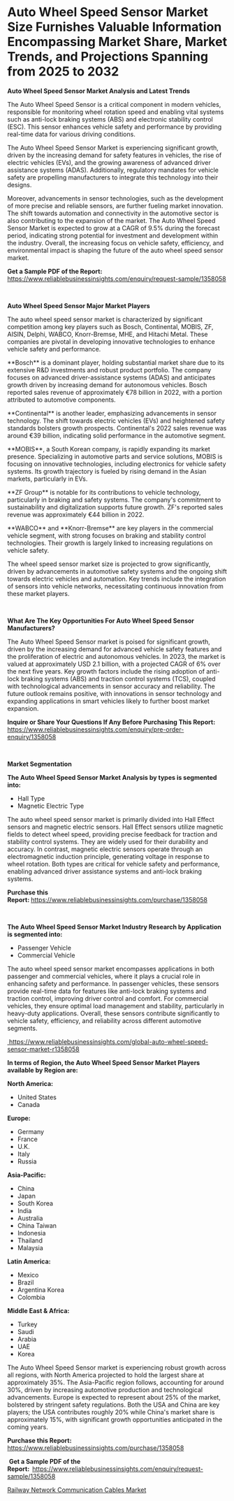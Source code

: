 <p><h1>Auto Wheel Speed Sensor Market Size Furnishes Valuable Information Encompassing Market Share, Market Trends, and Projections Spanning from 2025 to 2032</h1></p><p><strong>Auto Wheel Speed Sensor Market Analysis and Latest Trends</strong></p>
<p><p>The Auto Wheel Speed Sensor is a critical component in modern vehicles, responsible for monitoring wheel rotation speed and enabling vital systems such as anti-lock braking systems (ABS) and electronic stability control (ESC). This sensor enhances vehicle safety and performance by providing real-time data for various driving conditions.</p><p>The Auto Wheel Speed Sensor Market is experiencing significant growth, driven by the increasing demand for safety features in vehicles, the rise of electric vehicles (EVs), and the growing awareness of advanced driver assistance systems (ADAS). Additionally, regulatory mandates for vehicle safety are propelling manufacturers to integrate this technology into their designs. </p><p>Moreover, advancements in sensor technologies, such as the development of more precise and reliable sensors, are further fueling market innovation. The shift towards automation and connectivity in the automotive sector is also contributing to the expansion of the market. The Auto Wheel Speed Sensor Market is expected to grow at a CAGR of 9.5% during the forecast period, indicating strong potential for investment and development within the industry. Overall, the increasing focus on vehicle safety, efficiency, and environmental impact is shaping the future of the auto wheel speed sensor market.</p></p>
<p><strong>Get a Sample PDF of the Report:&nbsp;</strong> <a href="https://www.reliablebusinessinsights.com/enquiry/request-sample/1358058?utm_campaign=3356&utm_medium=2&utm_source=Github&utm_content=ia&utm_term=30032025&utm_id=auto-wheel-speed-sensor">https://www.reliablebusinessinsights.com/enquiry/request-sample/1358058</a></p>
<p>&nbsp;</p>
<p><strong>Auto Wheel Speed Sensor Major Market Players</strong></p>
<p><p>The auto wheel speed sensor market is characterized by significant competition among key players such as Bosch, Continental, MOBIS, ZF, AISIN, Delphi, WABCO, Knorr-Bremse, MHE, and Hitachi Metal. These companies are pivotal in developing innovative technologies to enhance vehicle safety and performance.</p><p>**Bosch** is a dominant player, holding substantial market share due to its extensive R&D investments and robust product portfolio. The company focuses on advanced driver-assistance systems (ADAS) and anticipates growth driven by increasing demand for autonomous vehicles. Bosch reported sales revenue of approximately €78 billion in 2022, with a portion attributed to automotive components.</p><p>**Continental** is another leader, emphasizing advancements in sensor technology. The shift towards electric vehicles (EVs) and heightened safety standards bolsters growth prospects. Continental's 2022 sales revenue was around €39 billion, indicating solid performance in the automotive segment.</p><p>**MOBIS**, a South Korean company, is rapidly expanding its market presence. Specializing in automotive parts and service solutions, MOBIS is focusing on innovative technologies, including electronics for vehicle safety systems. Its growth trajectory is fueled by rising demand in the Asian markets, particularly in EVs.</p><p>**ZF Group** is notable for its contributions to vehicle technology, particularly in braking and safety systems. The company's commitment to sustainability and digitalization supports future growth. ZF's reported sales revenue was approximately €44 billion in 2022.</p><p>**WABCO** and **Knorr-Bremse** are key players in the commercial vehicle segment, with strong focuses on braking and stability control technologies. Their growth is largely linked to increasing regulations on vehicle safety.</p><p>The wheel speed sensor market size is projected to grow significantly, driven by advancements in automotive safety systems and the ongoing shift towards electric vehicles and automation. Key trends include the integration of sensors into vehicle networks, necessitating continuous innovation from these market players.</p></p>
<p>&nbsp;</p>
<p><strong>What Are The Key Opportunities For Auto Wheel Speed Sensor Manufacturers?</strong></p>
<p><p>The Auto Wheel Speed Sensor market is poised for significant growth, driven by the increasing demand for advanced vehicle safety features and the proliferation of electric and autonomous vehicles. In 2023, the market is valued at approximately USD 2.1 billion, with a projected CAGR of 6% over the next five years. Key growth factors include the rising adoption of anti-lock braking systems (ABS) and traction control systems (TCS), coupled with technological advancements in sensor accuracy and reliability. The future outlook remains positive, with innovations in sensor technology and expanding applications in smart vehicles likely to further boost market expansion.</p></p>
<p><strong>Inquire or Share Your Questions If Any Before Purchasing This Report:</strong> <a href="https://www.reliablebusinessinsights.com/enquiry/pre-order-enquiry/1358058?utm_campaign=3356&utm_medium=2&utm_source=Github&utm_content=ia&utm_term=30032025&utm_id=auto-wheel-speed-sensor">https://www.reliablebusinessinsights.com/enquiry/pre-order-enquiry/1358058</a></p>
<p>&nbsp;</p>
<p><strong>Market Segmentation</strong></p>
<p><strong>The Auto Wheel Speed Sensor Market Analysis by types is segmented into:</strong></p>
<p><ul><li>Hall Type</li><li>Magnetic Electric Type</li></ul></p>
<p><p>The auto wheel speed sensor market is primarily divided into Hall Effect sensors and magnetic electric sensors. Hall Effect sensors utilize magnetic fields to detect wheel speed, providing precise feedback for traction and stability control systems. They are widely used for their durability and accuracy. In contrast, magnetic electric sensors operate through an electromagnetic induction principle, generating voltage in response to wheel rotation. Both types are critical for vehicle safety and performance, enabling advanced driver assistance systems and anti-lock braking systems.</p></p>
<p><strong>Purchase this Report:&nbsp;</strong><a href="https://www.reliablebusinessinsights.com/purchase/1358058?utm_campaign=3356&utm_medium=2&utm_source=Github&utm_content=ia&utm_term=30032025&utm_id=auto-wheel-speed-sensor">https://www.reliablebusinessinsights.com/purchase/1358058</a></p>
<p>&nbsp;</p>
<p><strong>The Auto Wheel Speed Sensor Market Industry Research by Application is segmented into:</strong></p>
<p><ul><li>Passenger Vehicle</li><li>Commercial Vehicle</li></ul></p>
<p><p>The auto wheel speed sensor market encompasses applications in both passenger and commercial vehicles, where it plays a crucial role in enhancing safety and performance. In passenger vehicles, these sensors provide real-time data for features like anti-lock braking systems and traction control, improving driver control and comfort. For commercial vehicles, they ensure optimal load management and stability, particularly in heavy-duty applications. Overall, these sensors contribute significantly to vehicle safety, efficiency, and reliability across different automotive segments.</p></p>
<p><a href="https://www.reliablebusinessinsights.com/global-auto-wheel-speed-sensor-market-r1358058?utm_campaign=3356&utm_medium=2&utm_source=Github&utm_content=ia&utm_term=30032025&utm_id=auto-wheel-speed-sensor">&nbsp;https://www.reliablebusinessinsights.com/global-auto-wheel-speed-sensor-market-r1358058</a></p>
<p><strong>In terms of Region, the Auto Wheel Speed Sensor Market Players available by Region are:</strong></p>
<p>
    <p> <strong> North America: </strong>
        <ul>
            <li>United States</li>
            <li>Canada</li>
        </ul>
        </p> 
    <p> <strong> Europe: </strong>
        <ul>
            <li>Germany</li>
            <li>France</li>
            <li>U.K.</li>
            <li>Italy</li>
            <li>Russia</li>
        </ul>
        </p> 
    <p> <strong> Asia-Pacific: </strong>
        <ul>
            <li>China</li>
            <li>Japan</li>
            <li>South Korea</li>
            <li>India</li>
            <li>Australia</li>
            <li>China Taiwan</li>
            <li>Indonesia</li>
            <li>Thailand</li>
            <li>Malaysia</li>
        </ul>
        </p> 
    <p> <strong> Latin America: </strong>
        <ul>
            <li>Mexico</li>
            <li>Brazil</li>
            <li>Argentina Korea</li>
            <li>Colombia</li>
        </ul>
        </p> 
    <p> <strong> Middle East & Africa: </strong>
        <ul>
            <li>Turkey</li>
            <li>Saudi</li>
            <li>Arabia</li>
            <li>UAE</li>
            <li>Korea</li>
        </ul>
    </p>
    </p>
<p><p>The Auto Wheel Speed Sensor market is experiencing robust growth across all regions, with North America projected to hold the largest share at approximately 35%. The Asia-Pacific region follows, accounting for around 30%, driven by increasing automotive production and technological advancements. Europe is expected to represent about 25% of the market, bolstered by stringent safety regulations. Both the USA and China are key players; the USA contributes roughly 20% while China's market share is approximately 15%, with significant growth opportunities anticipated in the coming years.</p></p>
<p><strong>Purchase this Report: </strong><a href="https://www.reliablebusinessinsights.com/purchase/1358058?utm_campaign=3356&utm_medium=2&utm_source=Github&utm_content=ia&utm_term=30032025&utm_id=auto-wheel-speed-sensor">https://www.reliablebusinessinsights.com/purchase/1358058</a></p>
<p>&nbsp;<strong>Get a Sample PDF of the Report:&nbsp;&nbsp;</strong><a href="https://www.reliablebusinessinsights.com/enquiry/request-sample/1358058?utm_campaign=3356&utm_medium=2&utm_source=Github&utm_content=ia&utm_term=30032025&utm_id=auto-wheel-speed-sensor">https://www.reliablebusinessinsights.com/enquiry/request-sample/1358058</a></p>
<p><strong></strong></p>
<p><p><a href="https://github.com/leijavaagexo/Market-Research-Report-List-1/blob/main/railway-network-communication-cables-market.md?utm_campaign=3356&utm_medium=2&utm_source=Github&utm_content=ia&utm_term=30032025&utm_id=auto-wheel-speed-sensor">Railway Network Communication Cables Market</a></p></p>